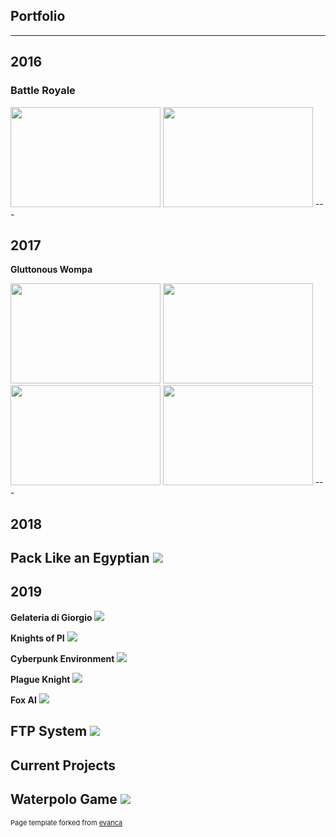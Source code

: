 ## Portfolio
---
## 2016
### Battle Royale

<img src="images/dummy_thumbnail.jpg" width="240" height="160"/>
<img src="images/dummy_thumbnail.jpg" width="240" height="160"/>
---

## 2017
**Gluttonous Wompa**

<img src="images/dummy_thumbnail.jpg" width="240" height="160"/>
<img src="images/dummy_thumbnail.jpg" width="240" height="160"/>
<img src="images/dummy_thumbnail.jpg" width="240" height="160"/>
<img src="images/dummy_thumbnail.jpg" width="240" height="160"/>
---

## 2018
**Pack Like an Egyptian**
<img src="images/dummy_thumbnail.jpg?raw=true"/>
---

## 2019
**Gelateria di Giorgio**
<img src="images/dummy_thumbnail.jpg?raw=true"/>

**Knights of PI**
<img src="images/dummy_thumbnail.jpg?raw=true"/>

**Cyberpunk Environment**
<img src="images/dummy_thumbnail.jpg?raw=true"/>

**Plague Knight**
<img src="images/dummy_thumbnail.jpg?raw=true"/>

**Fox AI**
<img src="images/dummy_thumbnail.jpg?raw=true"/>

**FTP System**
<img src="images/dummy_thumbnail.jpg?raw=true"/>
---

## Current Projects
**Waterpolo Game**
<img src="images/dummy_thumbnail.jpg?raw=true"/>
---
<p style="font-size:11px">Page template forked from <a href="https://github.com/evanca/quick-portfolio">evanca</a></p>
<!-- Remove above link if you don't want to attibute -->